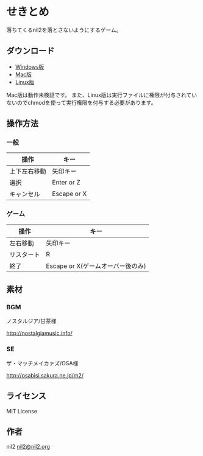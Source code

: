 せきとめ
========

落ちてくるnil2を落とさないようにするゲーム。

ダウンロード
------------

- [Windows版](https://github.com/kusabashira/sekitome/releases/download/v1.0.0/sekitome_windows.zip)
- [Mac版](https://github.com/kusabashira/sekitome/releases/download/v1.0.0/sekitome_mac.zip)
- [Linux版](https://github.com/kusabashira/sekitome/releases/download/v1.0.0/sekitome_linux.zip)

Mac版は動作未検証です。
また、Linux版は実行ファイルに権限が付与されていないのでchmodを使って実行権限を付与する必要があります。

操作方法
--------

### 一般

| 操作         | キー        |
|--------------|-------------|
| 上下左右移動 | 矢印キー    |
| 選択         | Enter or Z  |
| キャンセル   | Escape or X |

### ゲーム

| 操作       | キー                              |
|------------|-----------------------------------|
| 左右移動   | 矢印キー                          |
| リスタート | R                                 |
| 終了       | Escape or X(ゲームオーバー後のみ) |

素材
----

### BGM

ノスタルジア/甘茶様

http://nostalgiamusic.info/

### SE

ザ・マッチメイカァズ/OSA様

http://osabisi.sakura.ne.jp/m2/

ライセンス
----------

MIT License

作者
----

nil2 <nil2@nil2.org>
